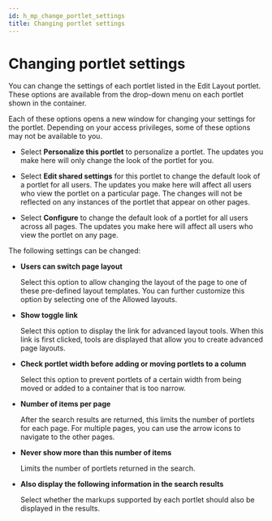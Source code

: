 ```yaml
---
id: h_mp_change_portlet_settings
title: Changing portlet settings
---
```


# Changing portlet settings


You can change the settings of each portlet listed in the Edit Layout portlet. These options are available from the drop-down menu on each portlet shown in the container.

Each of these options opens a new window for changing your settings for the portlet. Depending on your access privileges, some of these options may not be available to you.

-   Select **Personalize this portlet** to personalize a portlet. The updates you make here will only change the look of the portlet for you.

-   Select **Edit shared settings** for this portlet to change the default look of a portlet for all users. The updates you make here will affect all users who view the portlet on a particular page. The changes will not be reflected on any instances of the portlet that appear on other pages.

-   Select **Configure** to change the default look of a portlet for all users across all pages. The updates you make here will affect all users who view the portlet on any page.


The following settings can be changed:

-   **Users can switch page layout**

    Select this option to allow changing the layout of the page to one of these pre-defined layout templates. You can further customize this option by selecting one of the Allowed layouts.

-   **Show toggle link**

    Select this option to display the link for advanced layout tools. When this link is first clicked, tools are displayed that allow you to create advanced page layouts.

-   **Check portlet width before adding or moving portlets to a column**

    Select this option to prevent portlets of a certain width from being moved or added to a container that is too narrow.

-   **Number of items per page**

    After the search results are returned, this limits the number of portlets for each page. For multiple pages, you can use the arrow icons to navigate to the other pages.

-   **Never show more than this number of items**

    Limits the number of portlets returned in the search.

-   **Also display the following information in the search results**

    Select whether the markups supported by each portlet should also be displayed in the results.


